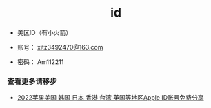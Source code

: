 <h1 align="center">id</h1>

- 美区ID（有小火箭）

- 账号： xitz3492470@163.com
  
- 密码： Am112211

### 查看更多请移步

* [2022苹果美国 韩国 日本 香港 台湾 英国等地区Apple ID账号免费分享](https://github.com/sir2021s/freeappleid/wiki/2022%E8%8B%B9%E6%9E%9C%E7%BE%8E%E5%9B%BD-%E9%9F%A9%E5%9B%BD-%E6%97%A5%E6%9C%AC-%E9%A6%99%E6%B8%AF-%E5%8F%B0%E6%B9%BE-%E8%8B%B1%E5%9B%BD%E7%AD%89%E5%9C%B0%E5%8C%BAApple-ID%E8%B4%A6%E5%8F%B7%E5%85%8D%E8%B4%B9%E5%88%86%E4%BA%AB)
